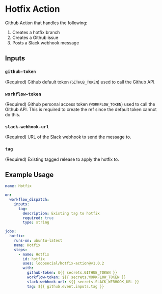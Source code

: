 # Hotfix Action

Github Action that handles the following:

1. Creates a hotfix branch
2. Creates a Github issue
3. Posts a Slack webhook message

## Inputs

### `github-token`

(Required) Github default token (`GITHUB_TOKEN`) used to call the Github API.

### `workflow-token`

(Required) Github personal access token (`WORKFLOW_TOKEN`) used to call the Github API. This is required to create the ref since the default token cannot do this.

### `slack-webhook-url`

(Required) URL of the Slack webhook to send the message to.

### `tag`

(Required) Existing tagged release to apply the hotfix to.

## Example Usage

```yaml
name: Hotfix

on:
  workflow_dispatch:
    inputs:
      tag:
        description: Existing tag to hotfix
        required: true
        type: string

jobs:
  hotfix:
    runs-on: ubuntu-latest
    name: Hotfix
    steps:
      - name: Hotfix
        id: hotfix
        uses: loopsocial/hotfix-action@v1.0.2
        with:
          github-token: ${{ secrets.GITHUB_TOKEN }}
          workflow-token: ${{ secrets.WORKFLOW_TOKEN }}
          slack-webhook-url: ${{ secrets.SLACK_WEBHOOK_URL }}
          tag: ${{ github.event.inputs.tag }}
```
